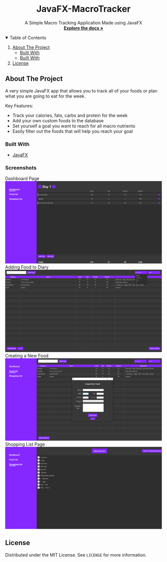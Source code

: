 

<!-- PROJECT LOGO -->
<br />
<p align="center">
  <h1 align="center">JavaFX-MacroTracker</h1>

  <p align="center">
    A Simple Macro Tracking Application Made using JavaFX
    <br />
    <a href="https://github.com/Boyan67/JavaFX-MacroTracker"><strong>Explore the docs »</strong></a>
    <br />
  </p>
</p>



<!-- TABLE OF CONTENTS -->
<details open="open">
  <summary>Table of Contents</summary>
  <ol>
    <li>
      <a href="#about-the-project">About The Project</a>
      <ul>
        <li><a href="#built-with">Built With</a></li>
        <li><a href="#screenshots">Built With</a></li>
      </ul>
    </li>
    <li><a href="#license">License</a></li>
  </ol>
</details>



<!-- ABOUT THE PROJECT -->
## About The Project

A very simple JavaFX app that allows you to track all of your foods or plan what you are going to eat for the week. 

Key Features:
* Track your calories, fats, carbs and protein for the week
* Add your own custom foods to the database
* Set yourself a goal you want to reach for all macro nutrients
* Easily filter out the foods that will help you reach your goal

### Built With

* [JavaFX](https://openjfx.io)

### Screenshots
Dashboard Page
<img src="/src/macroTracker/Screenshots/Screenshot_1.png" alt="Screenshot 1">
Adding Food to Diary
<img src="/src/macroTracker/Screenshots/Screenshot_2.png" alt="Screenshot 2">
Creating a New Food
<img src="/src/macroTracker/Screenshots/Screenshot_3.png" alt="Screenshot 3">
Shopping List Page
<img src="/src/macroTracker/Screenshots/Screenshot_4.png" alt="Screenshot 4">

<!-- LICENSE -->
## License

Distributed under the MIT License. See `LICENSE` for more information.

